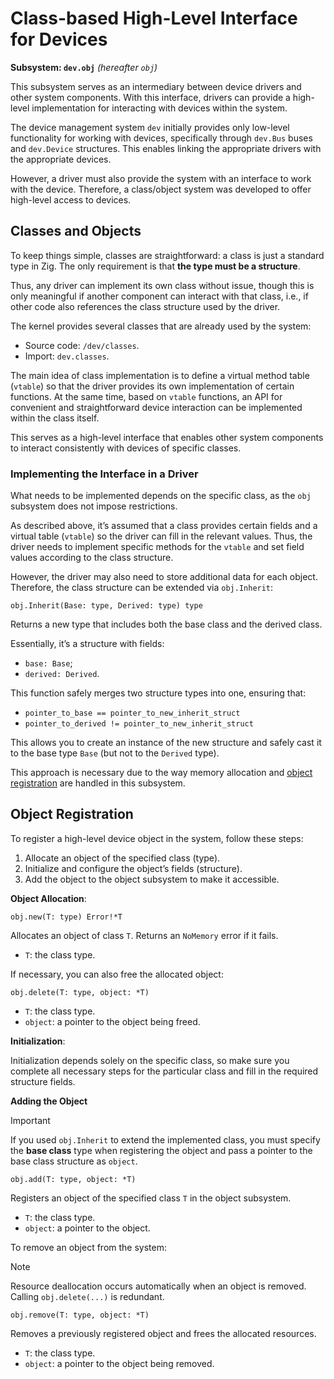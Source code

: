 # Class-based High-Level Interface for Devices

**Subsystem: `dev.obj`** *(hereafter `obj`)*

This subsystem serves as an intermediary between device drivers and other system components.
With this interface, drivers can provide a high-level implementation for interacting with devices within the system.

The device management system `dev` initially provides only low-level functionality for working with devices, specifically through `dev.Bus` buses and `dev.Device` structures. This enables linking the appropriate drivers with the appropriate devices.

However, a driver must also provide the system with an interface to work with the device. Therefore, a class/object system was developed to offer high-level access to devices.

## Classes and Objects

To keep things simple, classes are straightforward: a class is just a standard type in Zig. The only requirement is that **the type must be a structure**.

Thus, any driver can implement its own class without issue, though this is only meaningful if another component can interact with that class, i.e., if other code also references the class structure used by the driver.

The kernel provides several classes that are already used by the system:

- Source code: `/dev/classes`.
- Import: `dev.classes`.

The main idea of class implementation is to define a virtual method table (`vtable`) so that the driver provides its own implementation of certain functions. At the same time, based on `vtable` functions, an API for convenient and straightforward device interaction can be implemented within the class itself.

This serves as a high-level interface that enables other system components to interact consistently with devices of specific classes.

### Implementing the Interface in a Driver

What needs to be implemented depends on the specific class, as the `obj` subsystem does not impose restrictions.

As described above, it’s assumed that a class provides certain fields and a virtual table (`vtable`) so the driver can fill in the relevant values. Thus, the driver needs to implement specific methods for the `vtable` and set field values according to the class structure.

However, the driver may also need to store additional data for each object. Therefore, the class structure can be extended via `obj.Inherit`:

```zig
obj.Inherit(Base: type, Derived: type) type
```

Returns a new type that includes both the base class and the derived class.

Essentially, it’s a structure with fields:
- `base: Base`;
- `derived: Derived`.

This function safely merges two structure types into one, ensuring that:
- `pointer_to_base == pointer_to_new_inherit_struct`
- `pointer_to_derived != pointer_to_new_inherit_struct`

This allows you to create an instance of the new structure and safely cast it to the base type `Base` (but not to the `Derived` type).

This approach is necessary due to the way memory allocation and [object registration](#object-registration) are handled in this subsystem.

## Object Registration

To register a high-level device object in the system, follow these steps:

1. Allocate an object of the specified class (type).
2. Initialize and configure the object’s fields (structure).
3. Add the object to the object subsystem to make it accessible.

**Object Allocation**:

```zig
obj.new(T: type) Error!*T
```

Allocates an object of class `T`. Returns an `NoMemory` error if it fails.

- `T`: the class type.

If necessary, you can also free the allocated object:

```zig
obj.delete(T: type, object: *T)
```

- `T`: the class type.
- `object`: a pointer to the object being freed.

**Initialization**:

Initialization depends solely on the specific class, so make sure you complete all necessary steps for the particular class and fill in the required structure fields.

**Adding the Object**

> [!IMPORTANT]
> If you used `obj.Inherit` to extend the implemented class, you must specify the **base class** type when registering the object and pass a pointer to the base class structure as `object`.

```zig
obj.add(T: type, object: *T)
```

Registers an object of the specified class `T` in the object subsystem.

- `T`: the class type.
- `object`: a pointer to the object.

To remove an object from the system:

> [!NOTE]
> Resource deallocation occurs automatically when an object is removed. Calling `obj.delete(...)` is redundant.

```zig
obj.remove(T: type, object: *T)
```

Removes a previously registered object and frees the allocated resources.

- `T`: the class type.
- `object`: a pointer to the object being removed.